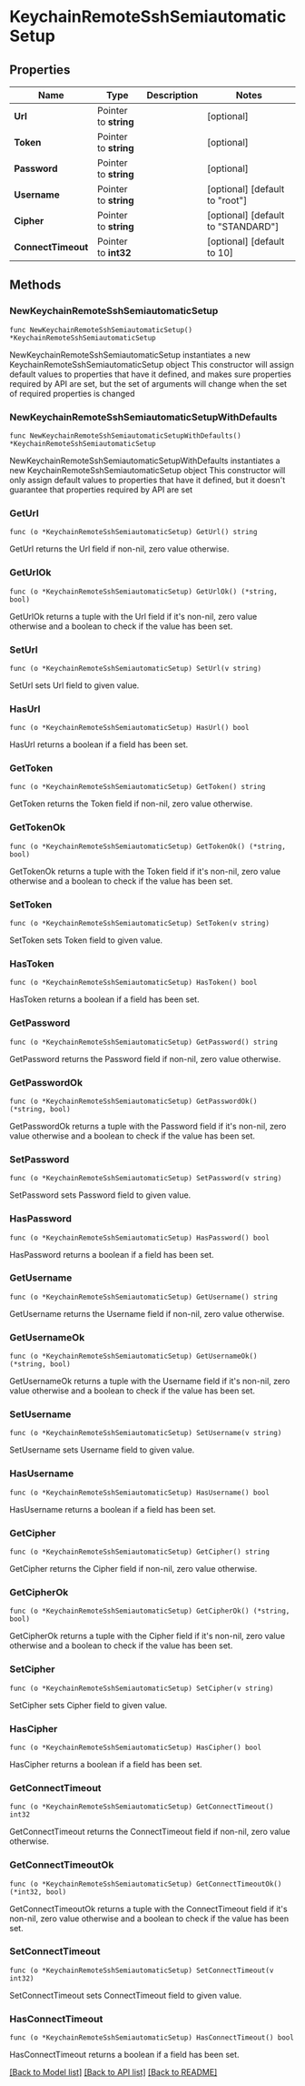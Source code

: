 # KeychainRemoteSshSemiautomaticSetup

## Properties

Name | Type | Description | Notes
------------ | ------------- | ------------- | -------------
**Url** | Pointer to **string** |  | [optional] 
**Token** | Pointer to **string** |  | [optional] 
**Password** | Pointer to **string** |  | [optional] 
**Username** | Pointer to **string** |  | [optional] [default to "root"]
**Cipher** | Pointer to **string** |  | [optional] [default to "STANDARD"]
**ConnectTimeout** | Pointer to **int32** |  | [optional] [default to 10]

## Methods

### NewKeychainRemoteSshSemiautomaticSetup

`func NewKeychainRemoteSshSemiautomaticSetup() *KeychainRemoteSshSemiautomaticSetup`

NewKeychainRemoteSshSemiautomaticSetup instantiates a new KeychainRemoteSshSemiautomaticSetup object
This constructor will assign default values to properties that have it defined,
and makes sure properties required by API are set, but the set of arguments
will change when the set of required properties is changed

### NewKeychainRemoteSshSemiautomaticSetupWithDefaults

`func NewKeychainRemoteSshSemiautomaticSetupWithDefaults() *KeychainRemoteSshSemiautomaticSetup`

NewKeychainRemoteSshSemiautomaticSetupWithDefaults instantiates a new KeychainRemoteSshSemiautomaticSetup object
This constructor will only assign default values to properties that have it defined,
but it doesn't guarantee that properties required by API are set

### GetUrl

`func (o *KeychainRemoteSshSemiautomaticSetup) GetUrl() string`

GetUrl returns the Url field if non-nil, zero value otherwise.

### GetUrlOk

`func (o *KeychainRemoteSshSemiautomaticSetup) GetUrlOk() (*string, bool)`

GetUrlOk returns a tuple with the Url field if it's non-nil, zero value otherwise
and a boolean to check if the value has been set.

### SetUrl

`func (o *KeychainRemoteSshSemiautomaticSetup) SetUrl(v string)`

SetUrl sets Url field to given value.

### HasUrl

`func (o *KeychainRemoteSshSemiautomaticSetup) HasUrl() bool`

HasUrl returns a boolean if a field has been set.

### GetToken

`func (o *KeychainRemoteSshSemiautomaticSetup) GetToken() string`

GetToken returns the Token field if non-nil, zero value otherwise.

### GetTokenOk

`func (o *KeychainRemoteSshSemiautomaticSetup) GetTokenOk() (*string, bool)`

GetTokenOk returns a tuple with the Token field if it's non-nil, zero value otherwise
and a boolean to check if the value has been set.

### SetToken

`func (o *KeychainRemoteSshSemiautomaticSetup) SetToken(v string)`

SetToken sets Token field to given value.

### HasToken

`func (o *KeychainRemoteSshSemiautomaticSetup) HasToken() bool`

HasToken returns a boolean if a field has been set.

### GetPassword

`func (o *KeychainRemoteSshSemiautomaticSetup) GetPassword() string`

GetPassword returns the Password field if non-nil, zero value otherwise.

### GetPasswordOk

`func (o *KeychainRemoteSshSemiautomaticSetup) GetPasswordOk() (*string, bool)`

GetPasswordOk returns a tuple with the Password field if it's non-nil, zero value otherwise
and a boolean to check if the value has been set.

### SetPassword

`func (o *KeychainRemoteSshSemiautomaticSetup) SetPassword(v string)`

SetPassword sets Password field to given value.

### HasPassword

`func (o *KeychainRemoteSshSemiautomaticSetup) HasPassword() bool`

HasPassword returns a boolean if a field has been set.

### GetUsername

`func (o *KeychainRemoteSshSemiautomaticSetup) GetUsername() string`

GetUsername returns the Username field if non-nil, zero value otherwise.

### GetUsernameOk

`func (o *KeychainRemoteSshSemiautomaticSetup) GetUsernameOk() (*string, bool)`

GetUsernameOk returns a tuple with the Username field if it's non-nil, zero value otherwise
and a boolean to check if the value has been set.

### SetUsername

`func (o *KeychainRemoteSshSemiautomaticSetup) SetUsername(v string)`

SetUsername sets Username field to given value.

### HasUsername

`func (o *KeychainRemoteSshSemiautomaticSetup) HasUsername() bool`

HasUsername returns a boolean if a field has been set.

### GetCipher

`func (o *KeychainRemoteSshSemiautomaticSetup) GetCipher() string`

GetCipher returns the Cipher field if non-nil, zero value otherwise.

### GetCipherOk

`func (o *KeychainRemoteSshSemiautomaticSetup) GetCipherOk() (*string, bool)`

GetCipherOk returns a tuple with the Cipher field if it's non-nil, zero value otherwise
and a boolean to check if the value has been set.

### SetCipher

`func (o *KeychainRemoteSshSemiautomaticSetup) SetCipher(v string)`

SetCipher sets Cipher field to given value.

### HasCipher

`func (o *KeychainRemoteSshSemiautomaticSetup) HasCipher() bool`

HasCipher returns a boolean if a field has been set.

### GetConnectTimeout

`func (o *KeychainRemoteSshSemiautomaticSetup) GetConnectTimeout() int32`

GetConnectTimeout returns the ConnectTimeout field if non-nil, zero value otherwise.

### GetConnectTimeoutOk

`func (o *KeychainRemoteSshSemiautomaticSetup) GetConnectTimeoutOk() (*int32, bool)`

GetConnectTimeoutOk returns a tuple with the ConnectTimeout field if it's non-nil, zero value otherwise
and a boolean to check if the value has been set.

### SetConnectTimeout

`func (o *KeychainRemoteSshSemiautomaticSetup) SetConnectTimeout(v int32)`

SetConnectTimeout sets ConnectTimeout field to given value.

### HasConnectTimeout

`func (o *KeychainRemoteSshSemiautomaticSetup) HasConnectTimeout() bool`

HasConnectTimeout returns a boolean if a field has been set.


[[Back to Model list]](../README.md#documentation-for-models) [[Back to API list]](../README.md#documentation-for-api-endpoints) [[Back to README]](../README.md)


